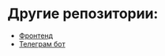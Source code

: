 # Другие репозитории:

- [Фронтенд](https://github.com/anunknowperson/qwerty-frontend)
- [Телеграм бот](https://github.com/Fra1sse/qwerty-telegram)